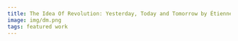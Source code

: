 ```yaml
---
title: The Idea Of Revolution: Yesterday, Today and Tomorrow by Étienne Balibar
image: img/dm.png
tags: featured work
---
```

